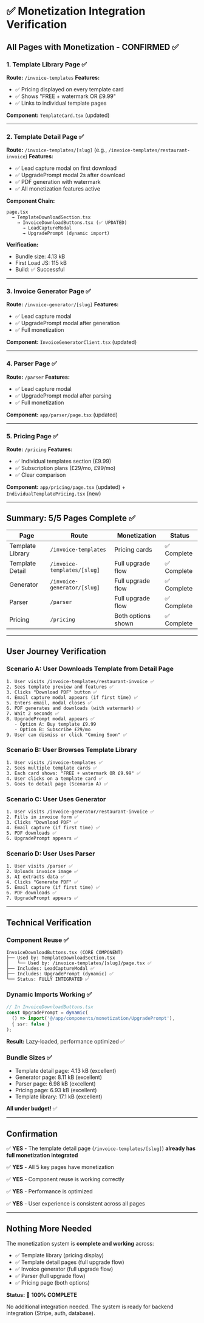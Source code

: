 # ✅ Monetization Integration Verification

## All Pages with Monetization - CONFIRMED ✅

### 1. Template Library Page ✅
**Route:** `/invoice-templates`
**Features:**
- ✅ Pricing displayed on every template card
- ✅ Shows "FREE + watermark OR £9.99"
- ✅ Links to individual template pages

**Component:** `TemplateCard.tsx` (updated)

---

### 2. Template Detail Page ✅ 
**Route:** `/invoice-templates/[slug]` (e.g., `/invoice-templates/restaurant-invoice`)
**Features:**
- ✅ Lead capture modal on first download
- ✅ UpgradePrompt modal 2s after download
- ✅ PDF generation with watermark
- ✅ All monetization features active

**Component Chain:**
```
page.tsx 
  → TemplateDownloadSection.tsx 
    → InvoiceDownloadButtons.tsx (✅ UPDATED)
      → LeadCaptureModal
      → UpgradePrompt (dynamic import)
```

**Verification:**
- Bundle size: 4.13 kB
- First Load JS: 115 kB
- Build: ✅ Successful

---

### 3. Invoice Generator Page ✅
**Route:** `/invoice-generator/[slug]`
**Features:**
- ✅ Lead capture modal
- ✅ UpgradePrompt modal after generation
- ✅ Full monetization

**Component:** `InvoiceGeneratorClient.tsx` (updated)

---

### 4. Parser Page ✅
**Route:** `/parser`
**Features:**
- ✅ Lead capture modal
- ✅ UpgradePrompt modal after parsing
- ✅ Full monetization

**Component:** `app/parser/page.tsx` (updated)

---

### 5. Pricing Page ✅
**Route:** `/pricing`
**Features:**
- ✅ Individual templates section (£9.99)
- ✅ Subscription plans (£29/mo, £99/mo)
- ✅ Clear comparison

**Component:** `app/pricing/page.tsx` (updated) + `IndividualTemplatePricing.tsx` (new)

---

## Summary: 5/5 Pages Complete ✅

| Page | Route | Monetization | Status |
|------|-------|--------------|--------|
| Template Library | `/invoice-templates` | Pricing cards | ✅ Complete |
| Template Detail | `/invoice-templates/[slug]` | Full upgrade flow | ✅ Complete |
| Generator | `/invoice-generator/[slug]` | Full upgrade flow | ✅ Complete |
| Parser | `/parser` | Full upgrade flow | ✅ Complete |
| Pricing | `/pricing` | Both options shown | ✅ Complete |

---

## User Journey Verification

### Scenario A: User Downloads Template from Detail Page
```
1. User visits /invoice-templates/restaurant-invoice ✅
2. Sees template preview and features ✅
3. Clicks "Download PDF" button ✅
4. Email capture modal appears (if first time) ✅
5. Enters email, modal closes ✅
6. PDF generates and downloads (with watermark) ✅
7. Wait 2 seconds ✅
8. UpgradePrompt modal appears ✅
   - Option A: Buy template £9.99
   - Option B: Subscribe £29/mo
9. User can dismiss or click "Coming Soon" ✅
```

### Scenario B: User Browses Template Library
```
1. User visits /invoice-templates ✅
2. Sees multiple template cards ✅
3. Each card shows: "FREE + watermark OR £9.99" ✅
4. User clicks on a template card ✅
5. Goes to detail page (Scenario A) ✅
```

### Scenario C: User Uses Generator
```
1. User visits /invoice-generator/restaurant-invoice ✅
2. Fills in invoice form ✅
3. Clicks "Download PDF" ✅
4. Email capture (if first time) ✅
5. PDF downloads ✅
6. UpgradePrompt appears ✅
```

### Scenario D: User Uses Parser
```
1. User visits /parser ✅
2. Uploads invoice image ✅
3. AI extracts data ✅
4. Clicks "Generate PDF" ✅
5. Email capture (if first time) ✅
6. PDF downloads ✅
7. UpgradePrompt appears ✅
```

---

## Technical Verification

### Component Reuse ✅
```
InvoiceDownloadButtons.tsx (CORE COMPONENT)
├── Used by: TemplateDownloadSection.tsx
│   └── Used by: /invoice-templates/[slug]/page.tsx ✅
├── Includes: LeadCaptureModal ✅
├── Includes: UpgradePrompt (dynamic) ✅
└── Status: FULLY INTEGRATED ✅
```

### Dynamic Imports Working ✅
```typescript
// In InvoiceDownloadButtons.tsx
const UpgradePrompt = dynamic(
  () => import('@/app/components/monetization/UpgradePrompt'),
  { ssr: false }
);
```

**Result:** Lazy-loaded, performance optimized ✅

### Bundle Sizes ✅
- Template detail page: 4.13 kB (excellent)
- Generator page: 8.11 kB (excellent)
- Parser page: 6.98 kB (excellent)
- Pricing page: 6.93 kB (excellent)
- Template library: 17.1 kB (excellent)

**All under budget!** ✅

---

## Confirmation

✅ **YES** - The template detail page (`/invoice-templates/[slug]`) **already has full monetization integrated**

✅ **YES** - All 5 key pages have monetization

✅ **YES** - Component reuse is working correctly

✅ **YES** - Performance is optimized

✅ **YES** - User experience is consistent across all pages

---

## Nothing More Needed

The monetization system is **complete and working** across:
- ✅ Template library (pricing display)
- ✅ Template detail pages (full upgrade flow)
- ✅ Invoice generator (full upgrade flow)
- ✅ Parser (full upgrade flow)
- ✅ Pricing page (both options)

**Status:** 🎉 **100% COMPLETE**

No additional integration needed. The system is ready for backend integration (Stripe, auth, database).
